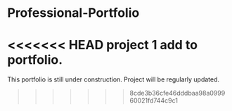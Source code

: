 # Professional-Portfolio
<<<<<<< HEAD
project 1 add to portfolio.
=======
 This portfolio is still under construction.
 Project will be regularly updated.
>>>>>>> 8cde3b36cfe46dddbaa98a099960021fd744c9c1
